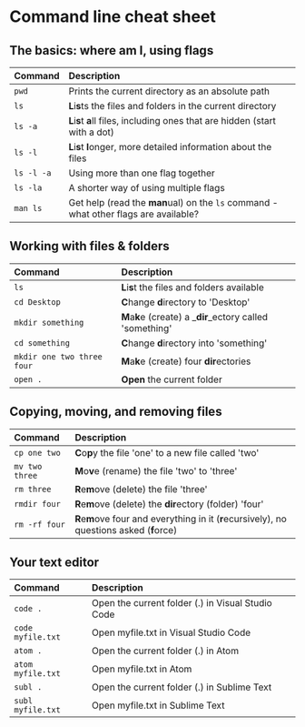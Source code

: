 # Command line cheat sheet

## The basics: where am I, using flags

| Command | Description |
| :--- | :--- |
| `pwd` | Prints the current directory as an absolute path |
| `ls` | **L**i**s**ts the files and folders in the current directory |
| `ls -a` | **L**i**s**t **a**ll files, including ones that are hidden \(start with a dot\) |
| `ls -l` | **L**i**s**t **l**onger, more detailed information about the files |
| `ls -l -a` | Using more than one flag together |
| `ls -la` | A shorter way of using multiple flags |
| `man ls` | Get help \(read the **man**ual\) on the `ls` command - what other flags are available? |

## Working with files & folders

| Command | Description |
| :--- | :--- |
| `ls` | **L**i**s**t the files and folders available |
| `cd Desktop` | **C**hange **d**irectory to 'Desktop' |
| `mkdir something` | **M**a**k**e \(create\) a _**dir**_ectory called 'something' |
| `cd something` | **C**hange **d**irectory into 'something' |
| `mkdir one two three four` | **M**a**k**e \(create\) four **dir**ectories |
| `open .` | **Open** the current folder |

## Copying, moving, and removing files

| Command | Description |
| :--- | :--- |
| `cp one two` | **C**o**p**y the file 'one' to a new file called 'two' |
| `mv two three` | **M**o**v**e \(rename\) the file 'two' to 'three' |
| `rm three` | **R**e**m**ove \(delete\) the file 'three' |
| `rmdir four` | **R**e**m**ove \(delete\) the **dir**ectory \(folder\) 'four' |
| `rm -rf four` | **R**e**m**ove four and everything in it \(**r**ecursively\), no questions asked \(**f**orce\) |

## Your text editor

| Command | Description |
| :--- | :--- |
| `code .` | Open the current folder \(.\) in Visual Studio Code |
| `code myfile.txt` | Open myfile.txt in Visual Studio Code |
| `atom .` | Open the current folder \(.\) in Atom |
| `atom myfile.txt` | Open myfile.txt in Atom |
| `subl .` | Open the current folder \(.\) in Sublime Text |
| `subl myfile.txt` | Open myfile.txt in Sublime Text |

